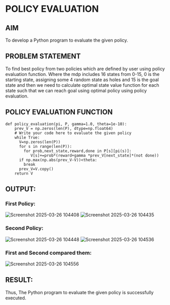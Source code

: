 # POLICY EVALUATION

## AIM
To develop a Python program to evaluate the given policy.

## PROBLEM STATEMENT
To find best policy from two policies which are defined by user using policy evaluation function. Where the mdp includes 16 states from 0-15, 0 is the starting state, assigning some 4 random state as holes and 15 is the goal state and then we need to calculate optimal state value function for each state such that we can reach goal using optimal policy using policy evaluation.

## POLICY EVALUATION FUNCTION
```
def policy_evaluation(pi, P, gamma=1.0, theta=1e-10):
    prev_V = np.zeros(len(P), dtype=np.float64)
    # Write your code here to evaluate the given policy
    while True:
      V=np.zeros(len(P))
      for s in range(len(P)):
        for prob,next_state,reward,done in P[s][pi(s)]:
           V[s]+=prob*(reward+gamma *prev_V[next_state]*(not done))
      if np.max(np.abs(prev_V-V))<theta:
        break
      prev_V=V.copy()
    return V
```

## OUTPUT:

### First Policy:
![Screenshot 2025-03-26 104408](https://github.com/user-attachments/assets/ecf64855-d0c2-454d-b892-0338d6bb101c)
![Screenshot 2025-03-26 104435](https://github.com/user-attachments/assets/56fe727b-69b4-4018-b388-0c1003cbfe47)

### Second Policy:
![Screenshot 2025-03-26 104448](https://github.com/user-attachments/assets/c92c8979-55e7-4d8e-85f0-ee3611869ebb)
![Screenshot 2025-03-26 104536](https://github.com/user-attachments/assets/465bfb2f-df26-4978-a666-1e5eda5e0b7d)

### First and Second compared them:
![Screenshot 2025-03-26 104556](https://github.com/user-attachments/assets/f0bd4e21-8520-4668-85c2-80a068a4f4e9)

## RESULT:

Thus, The Python program to evaluate the given policy is successfully executed.
